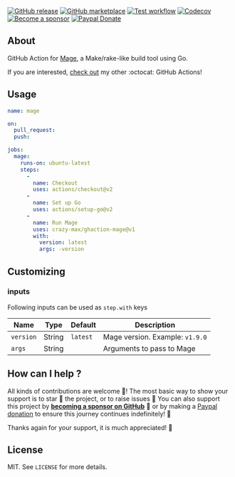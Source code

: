 [![GitHub release](https://img.shields.io/github/release/crazy-max/ghaction-mage.svg?style=flat-square)](https://github.com/crazy-max/ghaction-mage/releases/latest)
[![GitHub marketplace](https://img.shields.io/badge/marketplace-mage--action-blue?logo=github&style=flat-square)](https://github.com/marketplace/actions/mage-action)
[![Test workflow](https://img.shields.io/github/workflow/status/crazy-max/ghaction-mage/test?label=test&logo=github&style=flat-square)](https://github.com/crazy-max/ghaction-mage/actions?workflow=test)
[![Codecov](https://img.shields.io/codecov/c/github/crazy-max/ghaction-mage?logo=codecov&style=flat-square)](https://codecov.io/gh/crazy-max/ghaction-mage)
[![Become a sponsor](https://img.shields.io/badge/sponsor-crazy--max-181717.svg?logo=github&style=flat-square)](https://github.com/sponsors/crazy-max)
[![Paypal Donate](https://img.shields.io/badge/donate-paypal-00457c.svg?logo=paypal&style=flat-square)](https://www.paypal.me/crazyws)

## About

GitHub Action for [Mage](https://magefile.org/), a Make/rake-like build tool using Go.

If you are interested, [check out](https://git.io/Je09Y) my other :octocat: GitHub Actions!

## Usage

```yaml
name: mage

on:
  pull_request:
  push:

jobs:
  mage:
    runs-on: ubuntu-latest
    steps:
      -
        name: Checkout
        uses: actions/checkout@v2
      -
        name: Set up Go
        uses: actions/setup-go@v2
      -
        name: Run Mage
        uses: crazy-max/ghaction-mage@v1
        with:
          version: latest
          args: -version
```

## Customizing

### inputs

Following inputs can be used as `step.with` keys

| Name          | Type    | Default   | Description                      |
|---------------|---------|-----------|----------------------------------|
| `version`     | String  | `latest`  | Mage version. Example: `v1.9.0`  |
| `args`        | String  |           | Arguments to pass to Mage        |

## How can I help ?

All kinds of contributions are welcome :raised_hands:! The most basic way to show your support is to star :star2: the project, or to raise issues :speech_balloon: You can also support this project by [**becoming a sponsor on GitHub**](https://github.com/sponsors/crazy-max) :clap: or by making a [Paypal donation](https://www.paypal.me/crazyws) to ensure this journey continues indefinitely! :rocket:

Thanks again for your support, it is much appreciated! :pray:

## License

MIT. See `LICENSE` for more details.
